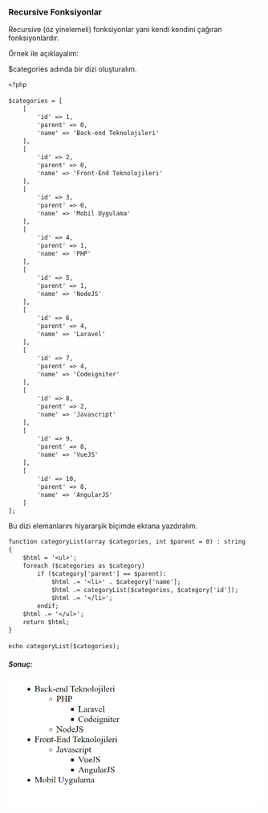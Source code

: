 ### Recursive Fonksiyonlar

Recursive (öz yinelemeli) fonksiyonlar yani kendi kendini çağıran fonksiyonlardır.

Örnek ile açıklayalım:

$categories adında bir dizi oluşturalım.
```
<?php

$categories = [
    [
        'id' => 1,
        'parent' => 0,
        'name' => 'Back-end Teknolojileri'
    ],
    [
        'id' => 2,
        'parent' => 0,
        'name' => 'Front-End Teknolojileri'
    ],
    [
        'id' => 3,
        'parent' => 0,
        'name' => 'Mobil Uygulama'
    ],
    [
        'id' => 4,
        'parent' => 1,
        'name' => 'PHP'
    ],
    [
        'id' => 5,
        'parent' => 1,
        'name' => 'NodeJS'
    ],
    [
        'id' => 6,
        'parent' => 4,
        'name' => 'Laravel'
    ],
    [
        'id' => 7,
        'parent' => 4,
        'name' => 'Codeigniter'
    ],
    [
        'id' => 8,
        'parent' => 2,
        'name' => 'Javascript'
    ],
    [
        'id' => 9,
        'parent' => 8,
        'name' => 'VueJS'
    ],
    [
        'id' => 10,
        'parent' => 8,
        'name' => 'AngularJS'
    ]
];
```

Bu dizi elemanlarını hiyararşik biçimde ekrana yazdıralım.

```
function categoryList(array $categories, int $parent = 0) : string
{
    $html = '<ul>';
    foreach ($categories as $category)
        if ($category['parent'] == $parent):
            $html .= '<li>' . $category['name'];
            $html .= categoryList($categories, $category['id']);
            $html .= '</li>';
        endif;
    $html .= '</ul>';
    return $html;
}

echo categoryList($categories);
```
##### Sonuç:
![img.png](https://raw.githubusercontent.com/Kodluyoruz/taskforce/main/php/recursive-fonksiyonlar/figures/img.png)
